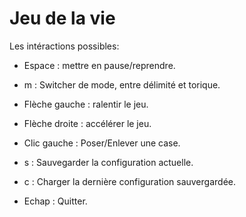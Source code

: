 # Jeu de la vie

Les intéractions possibles:<br/>
 - Espace : mettre en pause/reprendre.
 - m : Switcher de mode, entre délimité et torique.
 - Flèche gauche : ralentir le jeu.
 - Flèche droite : accélérer le jeu.
 - Clic gauche : Poser/Enlever une case.

 - s : Sauvegarder la configuration actuelle.
 - c : Charger la dernière configuration sauvergardée.
 - Echap : Quitter.
